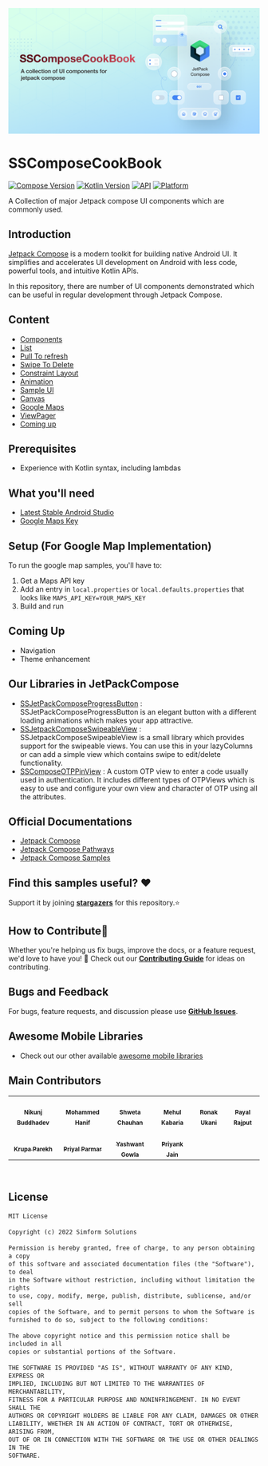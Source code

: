 ![](/gif/Compose_Banner.png)

# SSComposeCookBook

[![Compose Version](https://img.shields.io/badge/Jetpack%20Compose-1.2.0--beta03-brightgreen)](https://developer.android.com/jetpack/compose)
[![Kotlin Version](https://img.shields.io/badge/Kotlin-v1.6.21-blue.svg)](https://kotlinlang.org)
[![API](https://img.shields.io/badge/API-21%2B-brightgreen.svg?style=flat)](https://img.shields.io/badge/API-21%2B-brightgreen.svg?style=flat)
[![Platform](https://img.shields.io/badge/Platform-Android-green.svg?style=flat)](https://www.android.com/)

A Collection of major Jetpack compose UI components which are commonly used.

## Introduction

[Jetpack Compose](https://developer.android.com/jetpack/compose) is a modern toolkit for building native Android UI. It simplifies and accelerates UI development on Android with less code, powerful tools, and intuitive Kotlin APIs.

In this repository, there are number of UI components demonstrated which can be useful in regular development through Jetpack Compose.

## Content

- [Components]
- [List]
- [Pull To refresh]
- [Swipe To Delete]
- [Constraint Layout]
- [Animation]
- [Sample UI]
- [Canvas]
- [Google Maps]
- [ViewPager]
- [Coming up]

## Prerequisites

- Experience with Kotlin syntax, including lambdas

## What you'll need

- [Latest Stable Android Studio](https://developer.android.com/studio)
- [Google Maps Key](https://developers.google.com/maps/documentation/android-sdk/get-api-key)

## Setup (For Google Map Implementation)

To run the google map samples, you'll have to:

1. Get a Maps API key
2. Add an entry in `local.properties` or `local.defaults.properties` that looks like `MAPS_API_KEY=YOUR_MAPS_KEY`
3. Build and run

## Coming Up

- Navigation
- Theme enhancement

## Our Libraries in JetPackCompose

- [SSJetPackComposeProgressButton](https://github.com/SimformSolutionsPvtLtd/SSJetPackComposeProgressButton) : SSJetPackComposeProgressButton is an elegant button with a different loading animations which makes your app attractive.
- [SSJetpackComposeSwipeableView](https://github.com/SimformSolutionsPvtLtd/SSJetpackComposeSwipeableView) : SSJetpackComposeSwipeableView is a small library which provides support for the swipeable views. You can use this in your lazyColumns or can add a simple view which contains swipe to edit/delete functionality.
- [SSComposeOTPPinView](https://github.com/SimformSolutionsPvtLtd/SSComposeOTPPinView) : A custom OTP view to enter a code usually used in authentication. It includes different types of OTPViews which is easy to use and configure your own view and character of OTP using all the attributes.

## Official Documentations

- [Jetpack Compose](https://developer.android.com/jetpack/compose)
- [Jetpack Compose Pathways](https://developer.android.com/courses/pathways/compose)
- [Jetpack Compose Samples](https://github.com/android/compose-samples)

## Find this samples useful? ❤️

Support it by joining __[stargazers]__ for this repository.⭐

## How to Contribute🤝

Whether you're helping us fix bugs, improve the docs, or a feature request, we'd love to have you! 💪
Check out our __[Contributing Guide]__ for ideas on contributing.

## Bugs and Feedback

For bugs, feature requests, and discussion please use __[GitHub Issues]__.

## Awesome Mobile Libraries

- Check out our other available [awesome mobile libraries](https://github.com/SimformSolutionsPvtLtd/Awesome-Mobile-Libraries)

## Main Contributors

<table>
  <tr>
    <td align="center"><a href="https://github.com/nikunj-b-simform"><img src="https://avatars.githubusercontent.com/u/86602550?s=100" width="100px;" alt=""/><br /><sub><b>Nikunj Buddhadev</b></sub></a></td>
    <td align="center"><a href="https://github.com/mdhanif-simformsolutions"><img src="https://avatars.githubusercontent.com/u/63775307?s=100" width="100px;" alt=""/><br /><sub><b>Mohammed Hanif</b></sub></a></td>
    <td align="center"><a href="https://github.com/ShwetaChauhan18"><img src="https://avatars.githubusercontent.com/u/34509457?s=100" width="100px;" alt=""/><br /><sub><b>Shweta Chauhan</b></sub></a></td>
    <td align="center"><a href="https://github.com/MehulKK"><img src="https://avatars.githubusercontent.com/u/60209725?s=100" width="100px;" alt=""/><br /><sub><b>Mehul Kabaria</b></sub></a></td>
    <td align="center"><a href="https://github.com/ronak-u-simformsolutions"><img src="https://avatars.githubusercontent.com/u/76208433?s=100" width="100px;" alt=""/><br /><sub><b>Ronak Ukani</b></sub></a></td>
    <td align="center"><a href="https://github.com/PayalRajput-Simform"><img src="https://avatars.githubusercontent.com/u/80446376?s=100" width="100px;" alt=""/><br /><sub><b>Payal Rajput</b></sub></a></td>
  </tr>
  <tr>
    <td align="center"><a href="https://github.com/krupa-p-simformsolutions"><img src="https://avatars.githubusercontent.com/u/76939101?s=100" width="100px;" alt=""/><br /><sub><b>Krupa Parekh</b></sub></a></td>
    <td align="center"><a href="https://github.com/priyal-p-simformsolutions"><img src="https://avatars.githubusercontent.com/u/75968888?s=100" width="100px;" alt=""/><br /><sub><b>Priyal Parmar</b></sub></a></td>
    <td align="center"><a href="https://github.com/yashwantGowla"><img src="https://avatars.githubusercontent.com/u/66367742?s=100" width="100px;" alt=""/><br /><sub><b>Yashwant Gowla</b></sub></a></td>
    <td align="center"><a href="https://github.com/Priyankkjain"><img src="https://avatars.githubusercontent.com/u/20212314?s=100" width="100px;" alt=""/><br /><sub><b>Priyank Jain</b></sub></a></td>
  </tr>
</table>
<br/>

## License

```
MIT License

Copyright (c) 2022 Simform Solutions

Permission is hereby granted, free of charge, to any person obtaining a copy
of this software and associated documentation files (the "Software"), to deal
in the Software without restriction, including without limitation the rights
to use, copy, modify, merge, publish, distribute, sublicense, and/or sell
copies of the Software, and to permit persons to whom the Software is
furnished to do so, subject to the following conditions:

The above copyright notice and this permission notice shall be included in all
copies or substantial portions of the Software.

THE SOFTWARE IS PROVIDED "AS IS", WITHOUT WARRANTY OF ANY KIND, EXPRESS OR
IMPLIED, INCLUDING BUT NOT LIMITED TO THE WARRANTIES OF MERCHANTABILITY,
FITNESS FOR A PARTICULAR PURPOSE AND NONINFRINGEMENT. IN NO EVENT SHALL THE
AUTHORS OR COPYRIGHT HOLDERS BE LIABLE FOR ANY CLAIM, DAMAGES OR OTHER
LIABILITY, WHETHER IN AN ACTION OF CONTRACT, TORT OR OTHERWISE, ARISING FROM,
OUT OF OR IN CONNECTION WITH THE SOFTWARE OR THE USE OR OTHER DEALINGS IN THE
SOFTWARE.
```

<!-- Links -->
[git-repo-url]: https://github.com/SimformSolutionsPvtLtd/SSComposeCookBook.git
[stargazers]: https://github.com/SimformSolutionsPvtLtd/SSComposeCookBook/stargazers
[Contributing Guide]: https://github.com/SimformSolutionsPvtLtd/SSComposeCookBook/blob/main/CONTRIBUTING.md
[GitHub Issues]: https://github.com/SimformSolutionsPvtLtd/SSComposeCookBook/issues

<!-- Preview pages -->

[Components]: ./pages/Components.md
[List]: pages/List.md
[Pull To refresh]: pages/PullToRrefresh.md
[Swipe To Delete]: pages/SwipeToDelete.md
[Constraint Layout]: pages/ConstraintLayout.md
[Animation]: pages/Animation.md
[Sample UI]: pages/InstagramCloneUI
[Canvas]: pages/Canvas.md
[Google Maps]: pages/GoogleMaps.md
[ViewPager]: pages/ViewPager.md
[Coming up]: #coming-up

